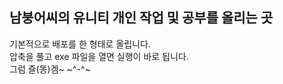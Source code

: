 <h2> 남붕어씨의 유니티 개인 작업 및 공부를 올리는 곳</h2>

<p>기본적으로 배포를 한 형태로 올립니다.<br/>
압축을 풀고 exe 파일을 열면 실행이 바로 됩니다.<br/>
그럼 즐(똥)겜~ ~^-^~</p>
